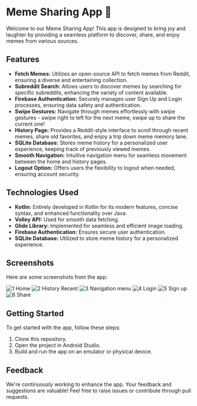 # Meme Sharing App 🚀

Welcome to our Meme Sharing App! This app is designed to bring joy and laughter by providing a seamless platform to discover, share, and enjoy memes from various sources.

## Features

- **Fetch Memes:** Utilizes an open-source API to fetch memes from Reddit, ensuring a diverse and entertaining collection.
- **Subreddit Search:** Allows users to discover memes by searching for specific subreddits, enhancing the variety of content available.
- **Firebase Authentication:** Securely manages user Sign Up and Login processes, ensuring data safety and authentication.
- **Swipe Gestures:** Navigate through memes effortlessly with swipe gestures - swipe right to left for the next meme, swipe up to share the current one!
- **History Page:** Provides a Reddit-style interface to scroll through recent memes, share old favorites, and enjoy a trip down meme memory lane.
- **SQLite Database:** Stores meme history for a personalized user experience, keeping track of previously viewed memes.
- **Smooth Navigation:** Intuitive navigation menu for seamless movement between the home and history pages.
- **Logout Option:** Offers users the flexibility to logout when needed, ensuring account security.

## Technologies Used

- **Kotlin:** Entirely developed in Kotlin for its modern features, concise syntax, and enhanced functionality over Java.
- **Volley API:** Used for smooth data fetching.
- **Glide Library:** Implemented for seamless and efficient image loading.
- **Firebase Authentication:** Ensures secure user authentication.
- **SQLite Database:** Utilized to store meme history for a personalized experience.

## Screenshots

Here are some screenshots from the app:

![1 Home](https://github.com/hasanravda/MemeSharingApp/assets/73700675/6d701564-f36f-4109-8f52-575bf4ae2ae5)
![2 History Recent](https://github.com/hasanravda/MemeSharingApp/assets/73700675/1c3e365b-bdae-4a42-8ab0-06bffad9b714)
![3 Navigation menu](https://github.com/hasanravda/MemeSharingApp/assets/73700675/fdef706f-af6a-4837-b7ef-edd20cf03b32)
![4 Login](https://github.com/hasanravda/MemeSharingApp/assets/73700675/f519d41e-5e73-48f7-b288-6a187d6cc379)
![5 Sign up](https://github.com/hasanravda/MemeSharingApp/assets/73700675/95b1d4a9-c1b8-4012-886d-7ead1affd4cd)
![6 Share](https://github.com/hasanravda/MemeSharingApp/assets/73700675/f6edd558-44b7-469e-8826-ff0bde479632)


## Getting Started

To get started with the app, follow these steps:

1. Clone this repository.
2. Open the project in Android Studio.
3. Build and run the app on an emulator or physical device.


## Feedback

We're continuously working to enhance the app. Your feedback and suggestions are valuable! Feel free to raise issues or contribute through pull requests.

